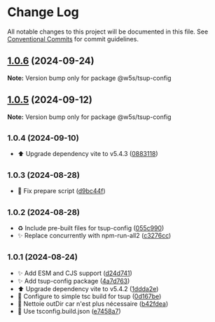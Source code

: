 # Change Log

All notable changes to this project will be documented in this file.
See [Conventional Commits](https://conventionalcommits.org) for commit guidelines.

## [1.0.6](https://github.com/w5s/project-config/compare/@w5s/tsup-config@1.0.5...@w5s/tsup-config@1.0.6) (2024-09-24)

**Note:** Version bump only for package @w5s/tsup-config

## [1.0.5](https://github.com/w5s/project-config/compare/@w5s/tsup-config@1.0.4...@w5s/tsup-config@1.0.5) (2024-09-12)

**Note:** Version bump only for package @w5s/tsup-config

## <small>1.0.4 (2024-09-10)</small>

- ⬆️ Upgrade dependency vite to v5.4.3 ([0883118](https://github.com/w5s/project-config/commit/0883118))

## <small>1.0.3 (2024-08-28)</small>

- 👷 Fix prepare script ([d9bc44f](https://github.com/w5s/project-config/commit/d9bc44f))

## <small>1.0.2 (2024-08-28)</small>

- ♻️ Include pre-built files for tsup-config ([055c990](https://github.com/w5s/project-config/commit/055c990))
- ✨ Replace concurrently with npm-run-all2 ([c3276cc](https://github.com/w5s/project-config/commit/c3276cc))

## <small>1.0.1 (2024-08-24)</small>

- ✨ Add ESM and CJS support ([d24d741](https://github.com/w5s/project-config/commit/d24d741))
- ✨ Add tsup-config package ([4a7d763](https://github.com/w5s/project-config/commit/4a7d763))
- ⬆️ Upgrade dependency vite to v5.4.2 ([1ddda2e](https://github.com/w5s/project-config/commit/1ddda2e))
- 🔧 Configure to simple tsc build for tsup ([0d167be](https://github.com/w5s/project-config/commit/0d167be))
- 🔧 Nettoie outDir car n'est plus nécessaire ([b42fdea](https://github.com/w5s/project-config/commit/b42fdea))
- 🔧 Use tsconfig.build.json ([e7458a7](https://github.com/w5s/project-config/commit/e7458a7))
